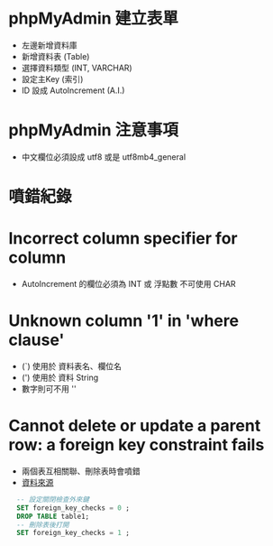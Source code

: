 # phpMyAdmin 建立表單
- 左邊新增資料庫
- 新增資料表 (Table)
- 選擇資料類型 (INT, VARCHAR)
- 設定主Key (索引)
- ID 設成 AutoIncrement (A.I.)

# phpMyAdmin 注意事項
* 中文欄位必須設成 utf8 或是 utf8mb4_general

# 噴錯紀錄

# Incorrect column specifier for column 
- AutoIncrement 的欄位必須為 INT 或 浮點數 不可使用 CHAR

# Unknown column '1' in 'where clause'
- (`) 使用於 資料表名、欄位名
- (') 使用於 資料 String
- 數字則可不用 ''

#  Cannot delete or update a parent row: a foreign key constraint fails
- 兩個表互相關聯、刪除表時會噴錯
- [資料來源](https://blog.csdn.net/u010429286/article/details/79042886)
```sql
  -- 設定關閉檢查外來鍵
  SET foreign_key_checks = 0 ;
  DROP TABLE table1;
  -- 刪除表後打開
  SET foreign_key_checks = 1 ;
```